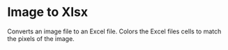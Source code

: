 # Image to Xlsx
Converts an image file to an Excel file. Colors the Excel files cells to match the pixels of the image.
